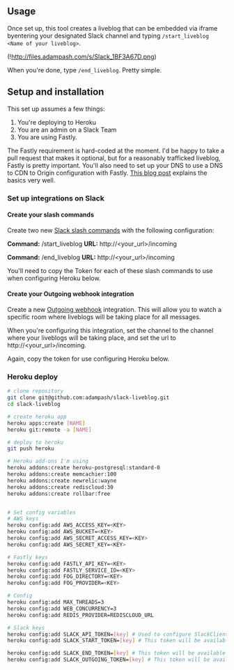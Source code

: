 ## Usage

Once set up, this tool creates a liveblog that can be embedded via iframe byentering your designated Slack channel and typing `/start_liveblog <Name of your liveblog>`.

(!http://files.adampash.com/s/Slack_1BF3A67D.png)

When you're done, type `/end_liveblog`. Pretty simple.

## Setup and installation

This set up assumes a few things:

1. You're deploying to Heroku
1. You are an admin on a Slack Team
1. You are using Fastly.

The Fastly requirement is hard-coded at the moment. I'd be happy to take a pull request that makes it optional, but for a reasonably trafficked liveblog, Fastly is pretty important. You'll also need to set up your DNS to use a DNS to CDN to Origin configuration with Fastly. [This blog post](https://robots.thoughtbot.com/dns-cdn-origin) explains the basics very well.

### Set up integrations on Slack

#### Create your slash commands

Create two new [Slack slash commands](https://slack.com/services/new/slash-commands) with the following configuration:

**Command:** /start_liveblog
**URL:** http://<your_url>/incoming

**Command:** /end_liveblog
**URL:** http://<your_url>/incoming

You'll need to copy the Token for each of these slash commands to use when configuring Heroku below.

#### Create your Outgoing webhook integration

Create a new [Outgoing webhook](https://slack.com/services/new/outgoing-webhook) integration. This will allow you to watch a specific room where liveblogs will be taking place for all messages.

When you're configuring this integration, set the channel to the channel where your liveblogs will be taking place, and set the url to http://<your_url>/incoming.

Again, copy the token for use configuring Heroku below.

### Heroku deploy

```bash
# clone repository
git clone git@github.com:adampash/slack-liveblog.git
cd slack-liveblog

# create heroku app
heroku apps:create [NAME]
heroku git:remote -a [NAME]

# deploy to heroku
git push heroku

# Heroku add-ons I'm using
heroku addons:create heroku-postgresql:standard-0
heroku addons:create memcachier:100
heroku addons:create newrelic:wayne
heroku addons:create rediscloud:30
heroku addons:create rollbar:free


# Set config variables
# AWS keys
heroku config:add AWS_ACCESS_KEY=<KEY>
heroku config:add AWS_BUCKET=<KEY>
heroku config:add AWS_SECRET_ACCESS_KEY=<KEY>
heroku config:add AWS_SECRET_KEY=<KEY>

# Fastly keys
heroku config:add FASTLY_API_KEY=<KEY>
heroku config:add FASTLY_SERVICE_ID=<KEY>
heroku config:add FOG_DIRECTORY=<KEY>
heroku config:add FOG_PROVIDER=<KEY>

# Config
heroku config:add MAX_THREADS=3
heroku config:add WEB_CONCURRENCY=3
heroku config:add REDIS_PROVIDER=REDISCLOUD_URL

# Slack keys
heroku config:add SLACK_API_TOKEN=[key] # Used to configure SlackClient; go to https://api.slack.com/web to get this token
heroku config:add SLACK_START_TOKEN=[key] # This token will be available when you set up your /start_liveblog slash command

heroku config:add SLACK_END_TOKEN=[key] # This token will be available when you set up your /end_liveblog slash command
heroku config:add SLACK_OUTGOING_TOKEN=[key] # This token will be available when you set up your Outgoing webhooks integration
```
